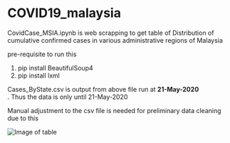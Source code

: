 # COVID19_malaysia


CovidCase_MSIA.ipynb is web scrapping to get table of Distribution of cumulative confirmed cases in various administrative regions of Malaysia

pre-requisite to run this
1. pip install BeautifulSoup4
2. pip install lxml



Cases_ByState.csv is output from above file run at <b>21-May-2020</b> <br>.
Thus the data is only until 21-May-2020

Manual adjustment to the csv file is needed for preliminary data cleaning due to this

![Image of table](https://github.com/mahirahamzah/COVID19_malaysia/tree/master/images/adjustdata.jpg)
